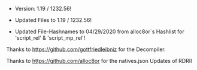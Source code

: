 - Version: 1.19 / 1232.56!

- Updated Files to 1.19 / 1232.56!

- Updated File-Hashnames to 04/29/2020 from alloc8or´s Hashlist for 'script_rel' & 'script_mp_rel'!

Thanks to https://github.com/gottfriedleibniz for the Decompiler.

Thanks to https://github.com/alloc8or for the natives.json Updates of RDRII